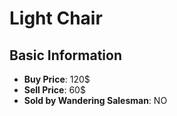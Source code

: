 # Light Chair

## Basic Information

- **Buy Price**: 120$
- **Sell Price**: 60$
- **Sold by Wandering Salesman**: NO